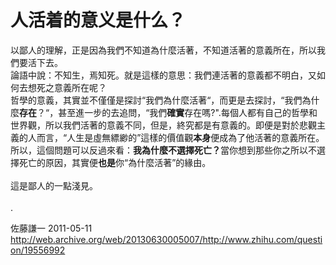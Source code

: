 # 人活着的意义是什么？

<div class="zm-editable-content clearfix"> 以鄙人的理解，正是因為我們不知道為什麼活著，不知道活著的意義所在，所以我們要活下去。<br>論語中說：不知生，焉知死。就是這樣的意思：我們連活著的意義都不明白，又如何去想死之意義所在呢？<br>哲學的意義，其實並不僅僅是探討“我們為什麼活著“，而更是去探討，“我們為什麼<b>存在</b>？“，甚至進一步的去追問，“我們<b>確實</b>存在嗎?".每個人都有自己的哲學和世界觀，所以我們活著的意義不同，但是，終究都是有意義的。即便是對於悲觀主義的人而言，“人生是虛無縹緲的”這樣的價值觀<b>本身</b>便成為了他活著的意義所在。<br>所以，這個問題可以反過來看：<b>我為什麼不選擇死亡？</b>當你想到那些你之所以不選擇死亡的原因，其實便<b>也是</b>你“為什麼活著”的緣由。<br><br>這是鄙人的一點淺見。<br><br>. </div>

佐藤謙一 2011-05-11 http://web.archive.org/web/20130630005007/http://www.zhihu.com/question/19556992